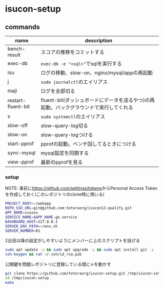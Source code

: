 # isucon-setup

## commands

| name               | description                                                                            |
| ------------------ | -------------------------------------------------------------------------------------- |
| bench-result       | スコアの推移をコミットする                                                             |
| exec-db            | `exec-db -e "<sql>"`でsqlを実行する                                                    |
| isu                | ログの移動、slow-on、nginx/mysql/appの再起動                                           |
| j                  | `sudo journalctl`のエイリアス                                                          |
| maji               | ログを全部切る                                                                         |
| restart-fluent-bit | fluent-bit(ダッシュボードにデータを送るやつ)の再起動。バックグラウンドで実行してくれる |
| s                  | `sudo systemctl`のエイリアス                                                           |
| slow-off           | slow-query-log切る                                                                     |
| slow-on            | slow-query-logつける                                                                   |
| start-pprof        | pprofの起動。ベンチ回してるときにつける                                                |
| sync-mysql         | mysql設定を同期する                                                                    |
| view-pprof         | 最新のpprofを見る                                                                      |

### setup

NOTE: 事前に<https://github.com/settings/tokens>からPersonal Access Tokenを作成しておく(このレポジトリのclone時に用いる)

```sh
PROJECT_ROOT=~/webapp
REPO_SSH_URL=git@github.com:tetoraorg/isucon12-qualify.git
APP_NAME=isuxxx
SERVICE_NAME=$APP_NAME.go.service
DASHBOARD_HOST=127.0.0.1
SERVER_ENV_PATH=~/env.sh
SERVER_NUMBER=01
```

2台目以降の設定がしやすいようにメンバーに上のスクリプトを投げる

```sh
sudo apt update -y && sudo apt upgrade -y && sudo apt install git -y
ssh-keygen && cat ~/.ssh/id_rsa.pub
```

公開鍵を問題レポジトリに登録している間に↓を動かす

```sh
git clone https://github.com/tetoraorg/isucon-setup.git /tmp/isucon-setup
cd /tmp/isucon-setup
make
```

